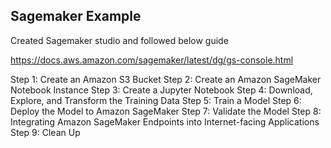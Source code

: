 ## Sagemaker Example

Created Sagemaker studio and followed below guide

https://docs.aws.amazon.com/sagemaker/latest/dg/gs-console.html

Step 1: Create an Amazon S3 Bucket
Step 2: Create an Amazon SageMaker Notebook Instance
Step 3: Create a Jupyter Notebook
Step 4: Download, Explore, and Transform the Training Data
Step 5: Train a Model
Step 6: Deploy the Model to Amazon SageMaker
Step 7: Validate the Model
Step 8: Integrating Amazon SageMaker Endpoints into Internet-facing Applications
Step 9: Clean Up

